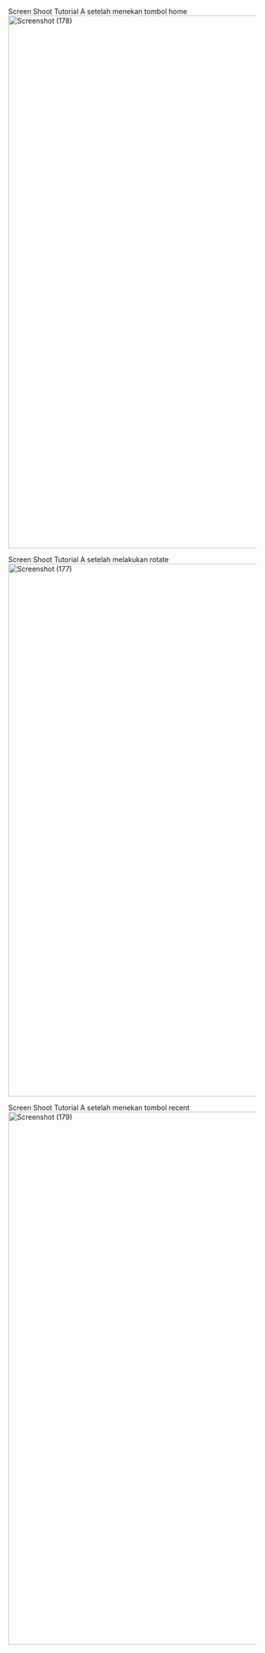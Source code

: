 Screen Shoot Tutorial A setelah menekan tombol home
<img width="1920" height="1080" alt="Screenshot (178)" src="https://github.com/user-attachments/assets/73896f32-d9c3-428d-8fa2-6a3c112c3260" />

Screen Shoot Tutorial A setelah melakukan rotate
<img width="1920" height="1080" alt="Screenshot (177)" src="https://github.com/user-attachments/assets/b51886ec-056c-4395-a026-e7e4f912ba88" />

Screen Shoot Tutorial A setelah menekan tombol recent
<img width="1920" height="1080" alt="Screenshot (179)" src="https://github.com/user-attachments/assets/af23dce3-2d19-4266-9e4d-60538c8070d7" />

